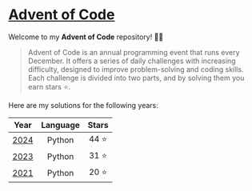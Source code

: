 # [Advent of Code](https://adventofcode.com)

Welcome to my **Advent of Code** repository! 🎄✨

> Advent of Code is an annual programming event that runs every December. It offers a series of daily challenges with increasing difficulty, designed to improve problem-solving and coding skills. Each challenge is divided into two parts, and by solving them you earn stars ⭐.

Here are my solutions for the following years:

| Year				| Language	| Stars	 |
|-------------------|:---------:|:------:|
| [2024](./2024/)	| Python	| 44 ⭐	|
| [2023](./2023/)	| Python	| 31 ⭐	|
| [2021](./2021/)	| Python	| 20 ⭐	|
